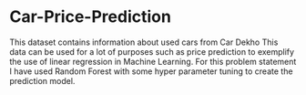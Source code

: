 # Car-Price-Prediction

This dataset contains information about used cars from Car Dekho This data can be used for a lot of purposes such as price prediction to exemplify the use of linear regression in Machine Learning. For this problem statement I have used Random Forest with some hyper parameter tuning to create the prediction model.
